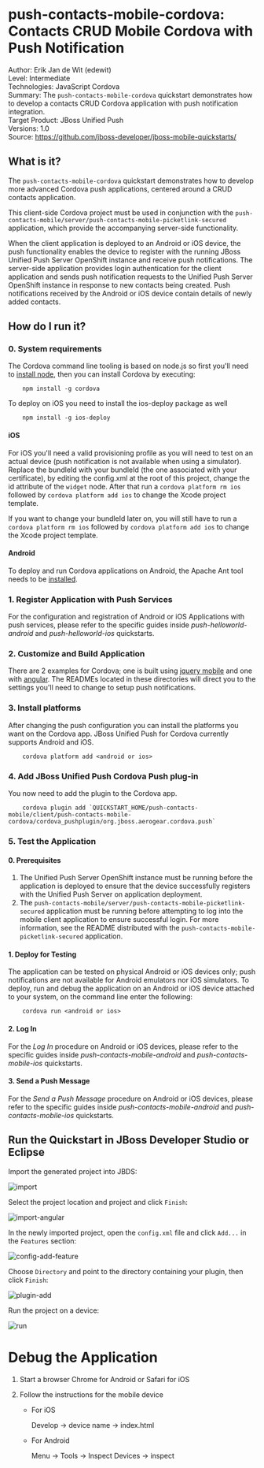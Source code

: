 push-contacts-mobile-cordova: Contacts CRUD Mobile Cordova with Push Notification
===========================
Author: Erik Jan de Wit (edewit)  
Level: Intermediate  
Technologies: JavaScript Cordova  
Summary: The `push-contacts-mobile-cordova` quickstart demonstrates how to develop a contacts CRUD Cordova application with push notification integration.  
Target Product: JBoss Unified Push   
Versions: 1.0  
Source: <https://github.com/jboss-developer/jboss-mobile-quickstarts/>  

## What is it?

The `push-contacts-mobile-cordova` quickstart demonstrates how to develop more advanced Cordova push applications, centered around a CRUD contacts application.

This client-side Cordova project must be used in conjunction with the `push-contacts-mobile/server/push-contacts-mobile-picketlink-secured` application, which provide the accompanying server-side functionality.  

When the client application is deployed to an Android or iOS device, the push functionality enables the device to register with the running JBoss Unified Push Server OpenShift instance and receive push notifications. The server-side application provides login authentication for the client application and sends push notification requests to the Unified Push Server OpenShift instance in response to new contacts being created. Push notifications received by the Android or iOS device contain details of newly added contacts.


## How do I run it?

### 0. System requirements

The Cordova command line tooling is based on node.js so first you'll need to [install node](http://nodejs.org/download/), then you can install Cordova by executing:

        npm install -g cordova


To deploy on iOS you need to install the ios-deploy package as well

        npm install -g ios-deploy


#### iOS

For iOS you'll need a valid provisioning profile as you will need to test on an actual device (push notification is not available when using a simulator).
Replace the bundleId with your bundleId (the one associated with your certificate), by editing the config.xml at the root of this project, change the id attribute of the `widget` node. After that run a `cordova platform rm ios` followed by `cordova platform add ios` to change the Xcode project template.

If you want to change your bundleId later on, you will still have to run a `cordova platform rm ios` followed by `cordova platform add ios` to change the Xcode project template.

#### Android

To deploy and run Cordova applications on Android, the Apache Ant tool needs to be [installed](http://ant.apache.org/manual/install.html).


### 1. Register Application with Push Services

For the configuration and registration of Android or iOS Applications with push services, please refer to the specific guides inside *push-helloworld-android* and *push-helloworld-ios* quickstarts.

### 2. Customize and Build Application

There are 2 examples for Cordova; one is built using [jquery mobile](jqm) and one with [angular](angular). The READMEs located in these directories will direct you to the settings you'll need to change to setup push notifications.

### 3. Install platforms

After changing the push configuration you can install the platforms you want on the Cordova app. JBoss Unified Push for Cordova currently supports Android and iOS.

        cordova platform add <android or ios>


### 4. Add JBoss Unified Push Cordova Push plug-in

You now need to add the plugin to the Cordova app.

        cordova plugin add `QUICKSTART_HOME/push-contacts-mobile/client/push-contacts-mobile-cordova/cordova_pushplugin/org.jboss.aerogear.cordova.push`


### 5. Test the Application

#### 0. Prerequisites

1. The Unified Push Server OpenShift instance must be running before the application is deployed to ensure that the device successfully registers with the Unified Push Server on application deployment.
2. The `push-contacts-mobile/server/push-contacts-mobile-picketlink-secured` application must be running before attempting to log into the mobile client application to ensure successful login. For more information, see the README distributed with the `push-contacts-mobile-picketlink-secured` application.

#### 1. Deploy for Testing

The application can be tested on physical Android or iOS devices only; push notifications are not available for Android emulators nor iOS simulators. To deploy, run and debug the application on an Android or iOS device attached to your system, on the command line enter the following:

        cordova run <android or ios>

#### 2. Log In

For the _Log In_ procedure on Android or iOS devices, please refer to the specific guides inside *push-contacts-mobile-android* and *push-contacts-mobile-ios* quickstarts.

#### 3. Send a Push Message

For the _Send a Push Message_ procedure on Android or iOS devices, please refer to the specific guides inside *push-contacts-mobile-android* and *push-contacts-mobile-ios* quickstarts.


## Run the Quickstart in JBoss Developer Studio or Eclipse

Import the generated project into JBDS:  

![import](doc/import.png)

Select the project location and project and click `Finish`:  

![import-angular](doc/import-angular.png)

In the newly imported project, open the `config.xml` file and click `Add...` in the `Features` section:  

![config-add-feature](doc/config-add-feature.png)

Choose `Directory` and point to the directory containing your plugin, then click `Finish`:  

![plugin-add](doc/plugin-add.png)

Run the project on a device:  

![run](doc/run.png)


Debug the Application
=====================

1. Start a browser Chrome for Android or Safari for iOS

2. Follow the instructions for the mobile device

   * For iOS

        Develop -> device name -> index.html

   * For Android

        Menu -> Tools -> Inspect Devices -> inspect


